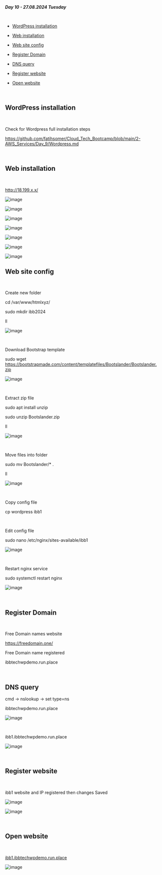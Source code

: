 _**Day 10 - 27.08.2024 Tuesday**_

<br>

- [WordPress installation](#WordPress-installation)

- [Web installation](#Web-installation)

- [Web site config](#Web-site-config)

- [Register Domain](#Register-Domain)

- [DNS query](#DNS-query)

- [Register website](#Register-website)

- [Open website](#Open-website)

<br>

## WordPress installation

<br>

Check for Wordpress full installation steps

https://github.com/fatihsomer/Cloud_Tech_Bootcamp/blob/main/2-AWS_Services/Day_9/Wordpress.md

<br>

## Web installation

<br>

http://18.199.x.x/

![image](https://github.com/user-attachments/assets/65b64e56-6f9a-49bc-b613-5771ab69d0dd)

![image](https://github.com/user-attachments/assets/9c8f6541-a22e-4a64-8482-b2ec0589d98a)

![image](https://github.com/user-attachments/assets/237d9a77-cc33-4586-9bc2-1c55025a89ef)

![image](https://github.com/user-attachments/assets/ef8bd544-915a-4fb0-8f31-27b792557870)

![image](https://github.com/user-attachments/assets/0434a031-fe8a-4903-931b-f665a237f239)

![image](https://github.com/user-attachments/assets/c7a4f557-ce58-4324-9d2f-8dc980f6c9a0)

![image](https://github.com/user-attachments/assets/5f900171-42c4-4682-a3b0-2b64171c6f37)


## Web site config

<br>

Create new folder

cd /var/www/htmlxyz/

sudo mkdir ibb2024

ll

![image](https://github.com/user-attachments/assets/05303fc0-d81a-438d-9726-796eeee5fb25)

<br>

Download Bootstrap template

sudo wget https://bootstrapmade.com/content/templatefiles/Bootslander/Bootslander.zip

![image](https://github.com/user-attachments/assets/32b21f82-2c39-4709-a71e-bfc13c1e920f)

<br>

Extract zip file

sudo apt install unzip

sudo unzip Bootslander.zip

ll

![image](https://github.com/user-attachments/assets/874a5788-a270-46e5-b9a1-5ad7819cace8)

<br>

Move files into folder

sudo mv Bootslander/* .

ll

![image](https://github.com/user-attachments/assets/4680a4cd-7ee9-43de-abc1-b16cb6caebf7)

<br>

Copy config file

cp wordpress ibb1

<br>

Edit config file

sudo nano /etc/nginx/sites-available/ibb1

![image](https://github.com/user-attachments/assets/6362c336-2782-487a-9c41-9ead6d031c34)

<br>

Restart nginx service

sudo systemctl restart nginx

![image](https://github.com/user-attachments/assets/665b5938-f5e2-430f-bb7e-ea48dd1b2535)

<br>

## Register Domain

<br>

Free Domain names website

https://freedomain.one/

Free Domain name registered

ibbtechwpdemo.run.place

<br>

## DNS query

cmd → nslookup → set type=ns

ibbtechwpdemo.run.place

![image](https://github.com/user-attachments/assets/6164306e-67ff-4368-963c-89cfe1cb7a55)

<br>

ibb1.ibbtechwpdemo.run.place

![image](https://github.com/user-attachments/assets/10799228-ded8-431a-a6fa-5dc8a1e77b0d)

<br>

## Register website

<br>

ibb1 website and IP registered then changes Saved

![image](https://github.com/user-attachments/assets/79e48f6d-22c4-4ad7-afcd-19953b4fb059)

![image](https://github.com/user-attachments/assets/22926b70-56ce-44dd-83b7-96fa4a7c4658)

<br>

## Open website

<br>

[ibb1.ibbtechwpdemo.run.place](http://ibb1.ibbtechwpdemo.run.place/)

![image](https://github.com/user-attachments/assets/2acb5fa7-96db-40b1-a911-702bc82a83e5)

